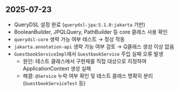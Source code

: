 ## 2025-07-23

- QueryDSL 설정 완료 (`querydsl-jpa:5.1.0:jakarta` 기반)
- BooleanBuilder, JPQLQuery, PathBuilder 등 core 클래스 사용 확인
- `querydsl-core` 생략 가능 여부 테스트 → 정상 작동
- `jakarta.annotation-api` 생략 가능 여부 검토 → Q클래스 생성 이상 없음
- `GuestbookServiceImpl`에서 `GuestbookService` 주입 실패 오류 발생
  - 원인: 테스트 클래스에서 구현체를 직접 대상으로 지정하여 ApplicationContext 생성 실패
  - 해결: `@Service` 누락 여부 확인 및 테스트 클래스 명확히 분리 (`GuestbookServiceTest` 등)